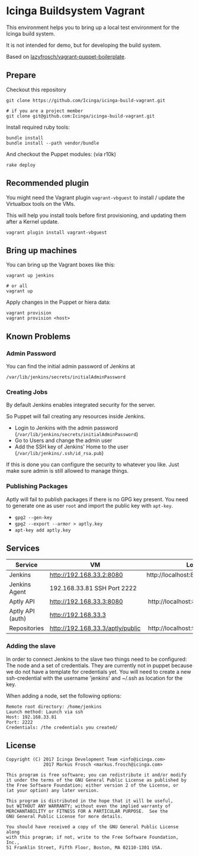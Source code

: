 Icinga Buildsystem Vagrant
==========================

This environment helps you to bring up a local test environment for the Icinga build system.

It is not intended for demo, but for developing the build system.

Based on [lazyfrosch/vagrant-puppet-boilerplate](https://github.com/lazyfrosch/vagrant-puppet-boilerplate).

## Prepare

Checkout this repository

    git clone https://github.com/Icinga/icinga-build-vagrant.git

    # if you are a project member
    git clone git@github.com:Icinga/icinga-build-vagrant.git

Install required ruby tools:

    bundle install
    bundle install --path vendor/bundle

And checkout the Puppet modules: (via r10k)

    rake deploy

## Recommended plugin

You might need the Vagrant plugin `vagrant-vbguest` to install / update the Virtualbox tools on the VMs.

This will help you install tools before first provisioning, and updating them after a Kernel update.

    vagrant plugin install vagrant-vbguest

## Bring up machines

You can bring up the Vagrant boxes like this:

    vagrant up jenkins

    # or all
    vagrant up

Apply changes in the Puppet or hiera data:

    vagrant provision
    vagrant provision <host>

## Known Problems

### Admin Password

You can find the initial admin password of Jenkins at

    /var/lib/jenkins/secrets/initialAdminPassword

### Creating Jobs

By default Jenkins enables integrated security for the server.

So Puppet will fail creating any resources inside Jenkins.

* Login to Jenkins with the admin password (`/var/lib/jenkins/secrets/initialAdminPassword`)
* Go to Users and change the admin user
* Add the SSH key of Jenkins' Home to the user (`/var/lib/jenkins/.ssh/id_rsa.pub`)

If this is done you can configure the security to whatever you like.
Just make sure admin is still allowed to manage things.

### Publishing Packages

Aptly will fail to publish packages if there is no GPG key present. You need to generate one
as user `root` and import the public key with `apt-key`.

* `gpg2 --gen-key`
* `gpg2 --export --armor > aptly.key`
* `apt-key add aptly.key`

## Services

| Service          | VM                               | Local                              |
| -----------------|----------------------------------|------------------------------------|
| Jenkins          | http://192.168.33.2:8080         | http://localhost:8080              |
| Jenkins Agent    | 192.168.33.81 SSH Port 2222      |                                    |
| Aptly API        | http://192.168.33.3:8080         | http://localhost:8090              |
| Aptly API (auth) | http://192.168.33.3              |                                    |
| Repositories     | http://192.168.33.3/aptly/public | http://localhost:9090/aptly/public |

### Adding the slave

In order to connect Jenkins to the slave two things need to be configured:
The node and a set of credentials. They are currently not in puppet because
we do not have a template for credentials yet. You will need to create a new
ssh-credential with the username 'jenkins' and ~/.ssh as location for the key.

When adding a node, set the following options:

    Remote root directory: /home/jenkins
    Launch method: Launch via ssh
    Host: 192.168.33.81
	Port: 2222
    Credentials: /the credentials you created/

## License

    Copyright (C) 2017 Icinga Development Team <info@icinga.com>
                  2017 Markus Frosch <markus.frosch@icinga.com>

    This program is free software; you can redistribute it and/or modify
    it under the terms of the GNU General Public License as published by
    the Free Software Foundation; either version 2 of the License, or
    (at your option) any later version.

    This program is distributed in the hope that it will be useful,
    but WITHOUT ANY WARRANTY; without even the implied warranty of
    MERCHANTABILITY or FITNESS FOR A PARTICULAR PURPOSE.  See the
    GNU General Public License for more details.

    You should have received a copy of the GNU General Public License along
    with this program; if not, write to the Free Software Foundation, Inc.,
    51 Franklin Street, Fifth Floor, Boston, MA 02110-1301 USA.
